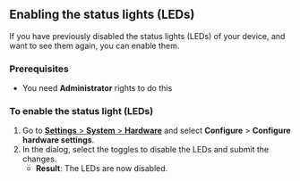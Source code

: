 <!---Disabling the LEDs. applies for both Home Assistant Green and Yellow-->

## Enabling the status lights (LEDs)

If you have previously disabled the status lights (LEDs) of your device, and want to see them again, you can enable them.

### Prerequisites

- You need **Administrator** rights to do this

### To enable the status light (LEDs)

1. Go to [**Settings** > **System** > **Hardware**](https://my.home-assistant.io/redirect/hardware/) and select **Configure** > **Configure hardware settings**.
2. In the dialog, select the toggles to disable the LEDs and submit the changes.
    - **Result**: The LEDs are now disabled.
